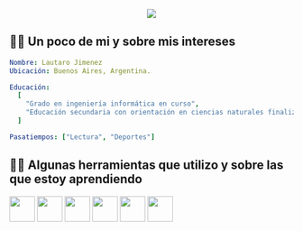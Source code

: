 
<p align="center">
  <img src="https://capsule-render.vercel.app/api?type=waving&height=107&color=4E6688&text=¡Hola%20a%20todos!&descAlign=49&descAlignY=48&section=header&reversal=false&fontAlignY=57&textBg=false&fontColor=FFF7D1&animation=scaleIn&strokeWidth=0"/>
</p>

<h2>🙋‍♂️ Un poco de mi y sobre mis intereses </h2>

```yaml
Nombre: Lautaro Jimenez
Ubicación: Buenos Aires, Argentina.

Educación:
  [
    "Grado en ingeniería informática en curso",
    "Educación secundaria con orientación en ciencias naturales finalizada"
  ]

Pasatiempos: ["Lectura", "Deportes"]
```


<h2> 👨‍💻 Algunas herramientas que utilizo y sobre las que estoy aprendiendo </h2>
<p align="left">
<img src="https://cdn.jsdelivr.net/gh/devicons/devicon@latest/icons/bash/bash-original.svg" width="45" height="45" />
<img src="https://cdn.jsdelivr.net/gh/devicons/devicon@latest/icons/python/python-original-wordmark.svg"  width="45" height="45"/>
<img src="https://cdn.jsdelivr.net/gh/devicons/devicon@latest/icons/go/go-original-wordmark.svg" width="45" height="45" />
<img src="https://cdn.jsdelivr.net/gh/devicons/devicon@latest/icons/docker/docker-original-wordmark.svg" width="45" height="45" /> 
<img src="https://cdn.jsdelivr.net/gh/devicons/devicon@latest/icons/git/git-original-wordmark.svg" width="45" height="45" /> 
<img src="https://cdn.jsdelivr.net/gh/devicons/devicon@latest/icons/linux/linux-original.svg" width="45" height="45" />          
</p>


